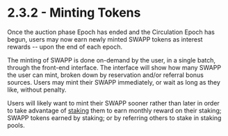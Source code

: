 # 2.3.2 - Minting Tokens

Once the auction phase Epoch has ended and the Circulation Epoch has begun, users may now earn newly minted SWAPP tokens as interest rewards -- upon the end of each epoch.

The minting of SWAPP is done on-demand by the user, in a single batch, through the front-end interface. The interface will show how many SWAPP the user can mint, broken down by reservation and/or referral bonus sources. Users may mint their SWAPP immediately, or wait as long as they like, without penalty.

Users will likely want to mint their SWAPP sooner rather than later in order to take advantage of [staking](staking/) them to earn monthly reward on their staking; SWAPP tokens earned by staking; or by referring others to stake in staking pools.
